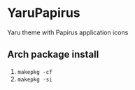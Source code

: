 # YaruPapirus
Yaru theme with Papirus application icons

## Arch package install
1. ``makepkg -cf``
2. ``makepkg -si``

